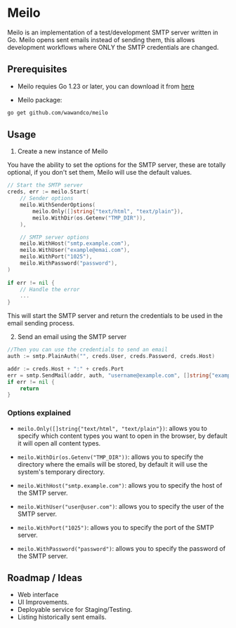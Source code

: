 # Meilo
Meilo is an implementation of a test/development SMTP server written in Go. Meilo opens sent emails instead of sending them, 
this allows development workflows where ONLY the SMTP credentials are changed.

## Prerequisites
- Meilo requies Go 1.23 or later, you can download it from [here](https://golang.org/dl/)

- Meilo package:
```bash
go get github.com/wawandco/meilo
```

## Usage
1.  Create a new instance of Meilo

You have the ability to set the options for the SMTP server, these are totally optional, if you don't set them, Meilo will use the default values.

```go
// Start the SMTP server
creds, err := meilo.Start(
	// Sender options
	meilo.WithSenderOptions(
		meilo.Only([]string{"text/html", "text/plain"}),
		meilo.WithDir(os.Getenv("TMP_DIR")),
	),

	// SMTP server options
	meilo.WithHost("smtp.example.com"),
	meilo.WithUser("example@emai.com"),
	meilo.WithPort("1025"),
	meilo.WithPassword("password"),
)
 
if err != nil {
	// Handle the error
	...
}
```
This will start the SMTP server and return the credentials to be used in the email sending process.

2.  Send an email using the SMTP server

```go
//Then you can use the credentials to send an email
auth := smtp.PlainAuth("", creds.User, creds.Password, creds.Host)

addr := creds.Host + ":" + creds.Port
err = smtp.SendMail(addr, auth, "username@example.com", []string{"example@example.com"}, []byte("Hello from meilo!"))
if err != nil {
	return
}
```
### Options explained

- `meilo.Only([]string{"text/html", "text/plain"})`: allows you to specify which content types you want to open in the browser, by default it will open all content types.

- `meilo.WithDir(os.Getenv("TMP_DIR"))`: allows you to specify the directory where the emails will be stored, by default it will use the system's temporary directory.

- `meilo.WithHost("smtp.example.com")`: allows you to specify the host of the SMTP server.

- `meilo.WithUser("user@user.com")`: allows you to specify the user of the SMTP server.

- `meilo.WithPort("1025")`: allows you to specify the port of the SMTP server.

- `meilo.WithPassword("password")`: allows you to specify the password of the SMTP server.


## Roadmap / Ideas
- Web interface
- UI Improvements.
- Deployable service for Staging/Testing.
- Listing historically sent emails.

